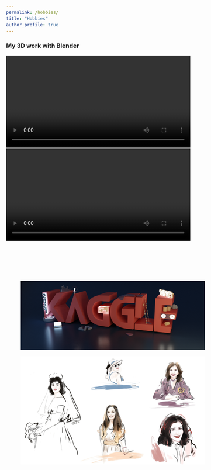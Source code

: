 ```yaml
---
permalink: /hobbies/
title: "Hobbies"
author_profile: true
---
```


### My 3D work with Blender

<video  style="width: 100%" controls autoplay>
  <source src="/assets/images/2020.mp4"  type="video/mp4">
</video>
<br> 
<video  style="width: 100%" controls autoplay>
  <source src="/assets/images/2020diff3.mp4"  type="video/mp4">
</video>
<br> 
<figure style="width: 100%" class="align-center">
  <img src="/assets/images/bedroom3.png" alt="">
</figure>

<figure style="width: 100%" class="align-center">
  <img src="/assets/images/diningroom.png" alt="">
</figure>

<figure style="width: 100%" class="align-center">
  <img src="/assets/images/livingroom.png" alt="">
</figure>

<figure style="width: 100%" class="align-center">
  <img src="/assets/images/KAGGLE_SURVEY.png" alt="">
</figure>

<figure style="width: 100%" class="align-center">
  <img src="/assets/images/drawing.png" alt="">
</figure>
